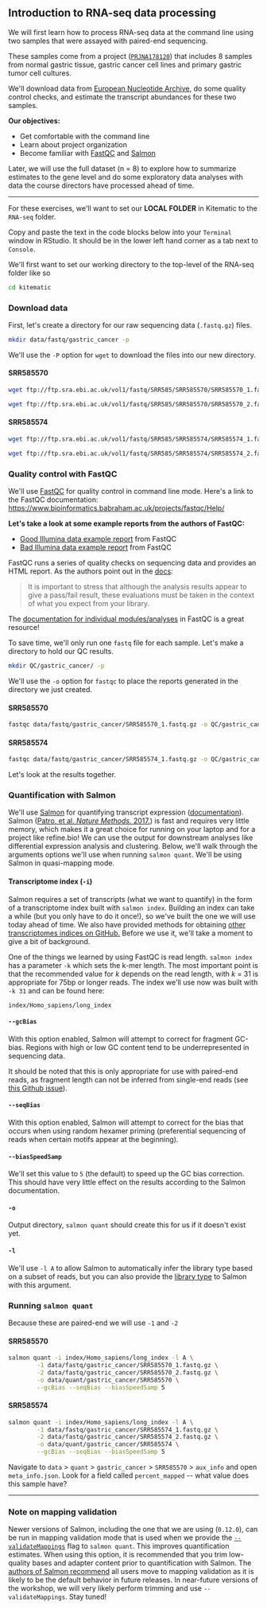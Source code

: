 ## Introduction to RNA-seq data processing

We will first learn how to process RNA-seq data at the command line using two samples that were assayed with paired-end sequencing.

These samples come from a project ([`PRJNA178120`](https://www.ebi.ac.uk/ena/data/view/PRJNA178120)) that includes 8 samples from normal gastric tissue, gastric cancer cell lines and primary gastric tumor cell cultures.

We'll download data from [European Nucleotide Archive](https://www.ebi.ac.uk/ena), do some quality control checks, and estimate the transcript abundances for these two samples.

**Our objectives:**

* Get comfortable with the command line
* Learn about project organization
* Become familiar with [FastQC](https://www.bioinformatics.babraham.ac.uk/projects/fastqc/) and [Salmon](https://combine-lab.github.io/salmon/)

Later, we will use the full dataset (n = 8) to explore how to summarize estimates to the gene level and do some exploratory data analyses with data the course directors have processed ahead of time.

---

For these exercises, we'll want to set our **LOCAL FOLDER** in Kitematic to the `RNA-seq` folder.

Copy and paste the text in the code blocks below into your `Terminal` window in RStudio.
It should be in the lower left hand corner as a tab next to `Console`.

We'll first want to set our working directory to the top-level of the RNA-seq folder like so

```bash
cd kitematic
```

### Download data

First, let's create a directory for our raw sequencing data (`.fastq.gz`) files.

```bash
mkdir data/fastq/gastric_cancer -p
```

We'll use the `-P` option for `wget` to download the files into our new directory.

#### SRR585570

```bash
wget ftp://ftp.sra.ebi.ac.uk/vol1/fastq/SRR585/SRR585570/SRR585570_1.fastq.gz -P data/fastq/gastric_cancer
```
```bash
wget ftp://ftp.sra.ebi.ac.uk/vol1/fastq/SRR585/SRR585570/SRR585570_2.fastq.gz -P data/fastq/gastric_cancer
```

#### SRR585574

```bash
wget ftp://ftp.sra.ebi.ac.uk/vol1/fastq/SRR585/SRR585574/SRR585574_1.fastq.gz -P data/fastq/gastric_cancer
```
```bash
wget ftp://ftp.sra.ebi.ac.uk/vol1/fastq/SRR585/SRR585574/SRR585574_2.fastq.gz -P data/fastq/gastric_cancer
```

### Quality control with FastQC

We'll use [FastQC](https://www.bioinformatics.babraham.ac.uk/projects/fastqc/) for quality control in command line mode.
Here's a link to the FastQC documentation: https://www.bioinformatics.babraham.ac.uk/projects/fastqc/Help/

**Let's take a look at some example reports from the authors of FastQC:**

* [Good Illumina data example report](https://www.bioinformatics.babraham.ac.uk/projects/fastqc/good_sequence_short_fastqc.html) from FastQC
* [Bad Illumina data example report](https://www.bioinformatics.babraham.ac.uk/projects/fastqc/bad_sequence_fastqc.html) from FastQC

FastQC runs a series of quality checks on sequencing data and provides an HTML report. As the authors point out in the [docs](https://www.bioinformatics.babraham.ac.uk/projects/fastqc/Help/2%20Basic%20Operations/2.2%20Evaluating%20Results.html):

> It is important to stress that although the analysis results appear to give a pass/fail result, these evaluations must be taken in the context of what you expect from your library.

The [documentation for individual modules/analyses](https://www.bioinformatics.babraham.ac.uk/projects/fastqc/Help/3%20Analysis%20Modules/) in FastQC is a great resource!

To save time, we'll only run one `fastq` file for each sample.
Let's make a directory to hold our QC results.

```bash
mkdir QC/gastric_cancer/ -p
```

We'll use the `-o` option for `fastqc` to place the reports generated in the directory we just created.

#### SRR585570

```bash
fastqc data/fastq/gastric_cancer/SRR585570_1.fastq.gz -o QC/gastric_cancer/
```

#### SRR585574

```bash
fastqc data/fastq/gastric_cancer/SRR585574_1.fastq.gz -o QC/gastric_cancer/
```

Let's look at the results together.

### Quantification with Salmon

We'll use [Salmon](https://combine-lab.github.io/salmon/) for quantifying transcript expression ([documentation](http://salmon.readthedocs.io/en/latest/)).
Salmon ([Patro, et al. _Nature Methods._ 2017.](https://doi.org/10.1038/nmeth.4197)) is fast and requires very little memory, which makes it a great choice for running on your laptop and for a project like refine.bio!
We can use the output for downstream analyses like differential expression analysis and clustering.
Below, we'll walk through the arguments options we'll use when running `salmon quant`.
We'll be using Salmon in quasi-mapping mode.

#### Transcriptome index (`-i`)

Salmon requires a set of transcripts (what we want to quantify) in the form of a transcriptome index built with `salmon index`.
Building an index can take a while (but you only have to do it once!), so we've built the one we will use today ahead of time.
We also have provided methods for obtaining [other transcriptomes indices on
GitHub.](https://github.com/AlexsLemonade/training-txome-prep) 
Before we use it, we'll take a moment to give a bit of background.

One of the things we learned by using FastQC is read length.
`salmon index` has a parameter `-k` which sets the k-mer length.
The most important point is that the recommended value for _k_ depends on the read length, with _k_ = 31 is appropriate for 75bp or longer reads.
The index we'll use now was built with `-k 31` and can be found here:

```
index/Homo_sapiens/long_index
```

#### `--gcBias`

With this option enabled, Salmon will attempt to correct for fragment GC-bias.
Regions with high or low GC content tend to be underrepresented in sequencing data.

It should be noted that this is only appropriate for use with paired-end reads, as fragment length can not be inferred from single-end reads (see [this Github issue](https://github.com/COMBINE-lab/salmon/issues/83)).

#### `--seqBias`

With this option enabled, Salmon will attempt to correct for the bias that occurs when using random hexamer priming (preferential sequencing of reads when certain motifs appear at the beginning).

#### `--biasSpeedSamp`

We'll set this value to `5` (the default) to speed up the GC bias correction.
This should have very little effect on the results according to the Salmon documentation.

#### `-o`

Output directory, `salmon quant` should create this for us if it doesn't exist yet.

#### `-l`

We'll use `-l A` to allow Salmon to automatically infer the library type based on a subset of reads, but you can also provide the [library type](http://salmon.readthedocs.io/en/latest/salmon.html#what-s-this-libtype) to Salmon with this argument.

### Running `salmon quant`

Because these are paired-end we will use `-1` and `-2`

#### SRR585570

```bash
salmon quant -i index/Homo_sapiens/long_index -l A \
        -1 data/fastq/gastric_cancer/SRR585570_1.fastq.gz \
        -2 data/fastq/gastric_cancer/SRR585570_2.fastq.gz \
        -o data/quant/gastric_cancer/SRR585570 \
        --gcBias --seqBias --biasSpeedSamp 5
```

#### SRR585574

```bash
salmon quant -i index/Homo_sapiens/long_index -l A \
        -1 data/fastq/gastric_cancer/SRR585574_1.fastq.gz \
        -2 data/fastq/gastric_cancer/SRR585574_2.fastq.gz \
        -o data/quant/gastric_cancer/SRR585574 \
        --gcBias --seqBias --biasSpeedSamp 5
```

Navigate to `data` > `quant` > `gastric_cancer` > `SRR585570` > `aux_info` and open `meta_info.json`.
Look for a field called `percent_mapped` -- what value does this sample have?

---

### Note on mapping validation

Newer versions of Salmon, including the one that we are using (`0.12.0`), can be run in mapping validation mode that is used when we provide the [`--validateMappings`](https://salmon.readthedocs.io/en/latest/salmon.html#validatemappings) flag to `salmon quant`.
This improves quantification estimates.
When using this option, it is recommended that you trim low-quality bases and adapter content prior to quantification with Salmon.
The [authors of Salmon recommend](https://github.com/COMBINE-lab/salmon/releases/tag/v0.13.1) all users move to mapping validation as it is likely to be the default behavior in future releases.
In near-future versions of the workshop, we will very likely perform trimming and use `--validateMappings`. Stay tuned!
